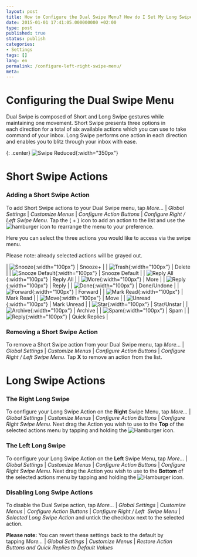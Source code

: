 ```yaml
---
layout: post
title: How to Configure the Dual Swipe Menu? How do I Set My Long Swipe Action?
date: 2015-01-01 17:41:05.000000000 +02:00
type: post
published: true
status: publish
categories:
- Settings
tags: []
lang: en
permalink: /configure-left-right-swipe-menu/
meta:
---
```


# Configuring the Dual Swipe Menu

Dual Swipe is composed of Short and Long Swipe gestures while maintaining one movement. Short Swipe presents three options in each direction for a total of six available actions which you can use to take command of your inbox. Long Swipe performs one action in each direction and enables you to blitz through your inbox with ease.

{: .center}
![Swipe Reduced](/assets/BlueMail_Swipe_reduced.gif){:width="350px"}

# Short Swipe Actions

### Adding a Short Swipe Action

To add Short Swipe actions to your Dual Swipe menu, tap *More...* \| *Global Settings* \| *Customize Menus* \| *Configure Action Buttons* \| *Configure Right / Left Swipe Menu*. Tap the ( + ) icon to add an action to the list and use the ![hamburger](/assets/Hamburger-Menu-Blue.jpg) icon to rearrange the menu to your preference.

Here you can select the three actions you would like to access via the swipe menu.

Please note: already selected actions will be grayed out.

| ![Snooze](/assets/ic_action_later--150x150.png){:width="100px"} | Snooze+ |
| ![Trash](/assets/folder_trash.png){:width="100px"} | Delete |
| ![Snooze Default](/assets/ic_action_later_default.png){:width="100px"} | Snooze Default |
| ![Reply All](/assets/ic_action_reply_all.png){:width="100px"} | Reply All |
| ![More](/assets/more_option_add_account.png){:width="100px"} | More |
| ![Reply](/assets/ic_action_wear_reply.png){:width="100px"} | Reply |
| ![Done](/assets/ic_action_done.png){:width="100px"} | Done/Undone |
| ![Forward](/assets/ic_action_forward.png){:width="100px"} | Forward |
| ![Mark Read](/assets/ic_action_wear_mark_as_read.png){:width="100px"} | Mark Read |
| ![Move](/assets/ic_action_move.png){:width="100px"} | Move |
| ![Unread](/assets/menu_item_unread.png){:width="100px"} | Mark Unread |
| ![Star](/assets/menu_item_star.png){:width="100px"} | Star/Unstar |
| ![Archive](/assets/ic_action_wear_archive.png){:width="100px"} | Archive |
| ![Spam](/assets/ic_action_spam.png){:width="100px"} | Spam |
| ![Reply](/assets/settings_swipe_quick_reply1.png){:width="100px"} | Quick Replies |

### Removing a Short Swipe Action
To remove a Short Swipe action from your Dual Swipe menu, tap *More...* \| *Global Settings* \| *Customize Menus* \| *Configure Action Buttons* \| *Configure Right / Left Swipe Menu*. Tap **X** to remove an action from the list.

# Long Swipe Actions

### The Right Long Swipe

To configure your Long Swipe Action on the **Right** Swipe Menu, tap *More...* \| *Global Settings* \| *Customize Menus* \| *Configure Action Buttons* \| *Configure Right Swipe Menu*. Next drag the Action you wish to use to the **Top** of the selected actions menu by tapping and holding the ![Hamburger](/assets/Hamburger-Menu-Blue.jpg) icon.

### The Left Long Swipe

To configure your Long Swipe Action on the **Left** Swipe Menu, tap *More...* \| *Global Settings* \| *Customize Menus* \| *Configure Action Buttons* \| *Configure Right Swipe Menu*. Next drag the Action you wish to use to the **Bottom** of the selected actions menu by tapping and holding the ![Hamburger](/assets/Hamburger-Menu-Blue.jpg) icon.

### Disabling Long Swipe Actions

To disable the Dual Swipe action, tap *More...* \| *Global Settings* \| *Customize Menus* \| *Configure Action Buttons* \| *Configure Right / Left  Swipe Menu* \| *Selected Long Swipe Action* and untick the checkbox next to the selected action.

**Please note:** You can revert these settings back to the default by tapping *More...* \| *Global Settings* \| *Customize Menus* \| *Restore Action Buttons and Quick Replies to Default Values*